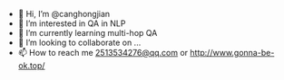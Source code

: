 - 👋 Hi, I’m @canghongjian
- 👀 I’m interested in QA in NLP
- 🌱 I’m currently learning multi-hop QA
- 💞️ I’m looking to collaborate on ...
- 📫 How to reach me 2513534276@qq.com or http://www.gonna-be-ok.top/

<!---
canghongjian/canghongjian is a ✨ special ✨ repository because its `README.md` (this file) appears on your GitHub profile.
You can click the Preview link to take a look at your changes.
--->

